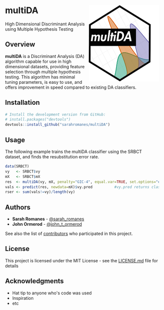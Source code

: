 multiDA <img src="man/figures/test_logo.png" align="right"  height="250" width="230"/>
======================================================

High Dimensional Discriminant Analysis using Multiple Hypothesis Testing

Overview
--------

**multiDA** is a Discriminant Analysis (DA) algorithm capable for use in high dimensional datasets, providing feature selection through multiple hypothesis testing. This algorithm has minimal tuning parameters, is easy to use, and offers improvement in speed compared to existing DA classifiers.



Installation
--------

```r
# Install the development version from GitHub:
# install.packages("devtools")
devtools::install_github("sarahromanes/multiDA")

```


Usage
-----

The following example trains the multiDA classifier using the SRBCT dataset, and finds the resubstitution error rate. 

```r
data(SRBCT)
vy   <- SRBCT$vy
mX   <- SRBCT$mX
res  <- multiDA(vy, mX, penalty="GIC-4", equal.var=TRUE, set.options="exhaustive")
vals <- predict(res, newdata=mX)$vy.pred          #vy.pred returns class labels
rser <- sum(vals!=vy)/length(vy)

```

## Authors

* **Sarah Romanes**  - [@sarah_romanes](https://twitter.com/sarah_romanes)
* **John Ormerod**   - [@john_t_ormerod](https://twitter.com/john_t_ormerod)

See also the list of [contributors](https://github.com/your/project/contributors) who participated in this project.

## License

This project is licensed under the MIT License - see the [LICENSE.md](LICENSE.md) file for details

## Acknowledgments

* Hat tip to anyone who's code was used
* Inspiration
* etc
